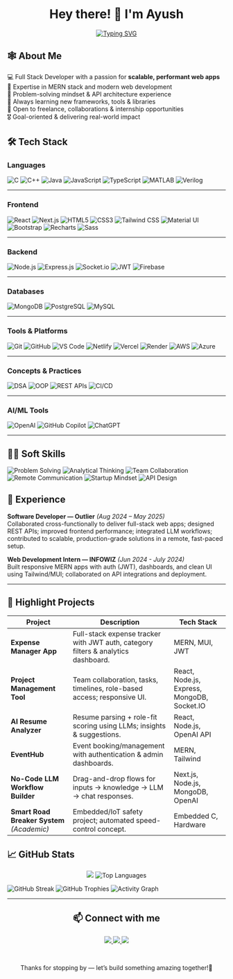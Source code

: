 <div align="center">

  <h1>Hey there! 👋 I'm Ayush</h1>

  <div style="display: flex; justify-content: center;">
    <a href="https://git.io/typing-svg">
      <img src="https://readme-typing-svg.herokuapp.com?size=24&color=00BFFF&center=true&vCenter=true&width=500&lines=Full+Stack+Developer;MERN+Stack+Developer;Startup-Ready,+Always+Learning;Building+Scalable+%26+Impactful+Websites;Open+to+Opportunities" alt="Typing SVG" />
    </a>
  </div>
</div>

## 🕸 About Me
💻 Full Stack Developer with a passion for **scalable, performant web apps**  
🚀 Expertise in MERN stack and modern web development  
🧠 Problem-solving mindset & API architecture experience  
🌱 Always learning new frameworks, tools & libraries  
🎯 Open to freelance, collaborations & internship opportunities  
🎖️ Goal-oriented & delivering real-world impact

## 🛠 Tech Stack  

### Languages  
![C](https://img.shields.io/badge/C-00599C?style=flat&logo=c&logoColor=white) ![C++](https://img.shields.io/badge/C++-00599C?style=flat&logo=cplusplus&logoColor=white) ![Java](https://img.shields.io/badge/Java-007396?style=flat&logo=java&logoColor=white) ![JavaScript](https://img.shields.io/badge/JavaScript-F7DF1E?style=flat&logo=javascript&logoColor=black) ![TypeScript](https://img.shields.io/badge/TypeScript-3178C6?style=flat&logo=typescript&logoColor=white) ![MATLAB](https://img.shields.io/badge/MATLAB-ff9a00?style=flat&logo=mathworks&logoColor=white) ![Verilog](https://img.shields.io/badge/Verilog-FF0000?style=flat&logoColor=white)  

---

### Frontend  
![React](https://img.shields.io/badge/React-61DAFB?style=flat&logo=react&logoColor=black) ![Next.js](https://img.shields.io/badge/Next.js-000000?style=flat&logo=nextdotjs&logoColor=white) ![HTML5](https://img.shields.io/badge/HTML5-E34F26?style=flat&logo=html5&logoColor=white) ![CSS3](https://img.shields.io/badge/CSS3-1572B6?style=flat&logo=css3&logoColor=white) ![Tailwind CSS](https://img.shields.io/badge/Tailwind_CSS-38B2AC?style=flat&logo=tailwind-css&logoColor=white) ![Material UI](https://img.shields.io/badge/Material_UI-007FFF?style=flat&logo=mui&logoColor=white) ![Bootstrap](https://img.shields.io/badge/Bootstrap-7952B3?style=flat&logo=bootstrap&logoColor=white) ![Recharts](https://img.shields.io/badge/Recharts-FF6384?style=flat&logo=recharts&logoColor=white) ![Sass](https://img.shields.io/badge/Sass-CC6699?style=flat&logo=sass&logoColor=white)  

---

### Backend  
![Node.js](https://img.shields.io/badge/Node.js-339933?style=flat&logo=node.js&logoColor=white) ![Express.js](https://img.shields.io/badge/Express.js-000000?style=flat&logo=express&logoColor=white) ![Socket.io](https://img.shields.io/badge/Socket.io-010101?style=flat&logo=socketdotio&logoColor=white) ![JWT](https://img.shields.io/badge/JWT-000000?style=flat&logo=jsonwebtokens&logoColor=white) ![Firebase](https://img.shields.io/badge/Firebase-FFCA28?style=flat&logo=firebase&logoColor=black)  

---

### Databases  
![MongoDB](https://img.shields.io/badge/MongoDB-47A248?style=flat&logo=mongodb&logoColor=white) ![PostgreSQL](https://img.shields.io/badge/PostgreSQL-336791?style=flat&logo=postgresql&logoColor=white) ![MySQL](https://img.shields.io/badge/MySQL-4479A1?style=flat&logo=mysql&logoColor=white)  

---

### Tools & Platforms  
![Git](https://img.shields.io/badge/Git-F05032?style=flat&logo=git&logoColor=white) ![GitHub](https://img.shields.io/badge/GitHub-181717?style=flat&logo=github&logoColor=white) ![VS Code](https://img.shields.io/badge/VS_Code-007ACC?style=flat&logo=visual-studio-code&logoColor=white) ![Netlify](https://img.shields.io/badge/Netlify-00C7B7?style=flat&logo=netlify&logoColor=white) ![Vercel](https://img.shields.io/badge/Vercel-000000?style=flat&logo=vercel&logoColor=white) ![Render](https://img.shields.io/badge/Render-00979D?style=flat&logo=render&logoColor=white) ![AWS](https://img.shields.io/badge/AWS-232F3E?style=flat&logo=amazon-aws&logoColor=white) ![Azure](https://img.shields.io/badge/Azure-0078D4?style=flat&logo=microsoft-azure&logoColor=white)  

---

### Concepts & Practices  
![DSA](https://img.shields.io/badge/Data_Structures-2E8B57?style=flat&logo=leetcode&logoColor=white) ![OOP](https://img.shields.io/badge/OOP-FF8C00?style=flat&logo=java&logoColor=white) ![REST APIs](https://img.shields.io/badge/REST_APIs-0A66C2?style=flat&logo=postman&logoColor=white) ![CI/CD](https://img.shields.io/badge/CI%2FCD-2088FF?style=flat&logo=github-actions&logoColor=white)  

---

### AI/ML Tools  
![OpenAI](https://img.shields.io/badge/OpenAI_API-412991?style=flat&logo=openai&logoColor=white) ![GitHub Copilot](https://img.shields.io/badge/GitHub_Copilot-000000?style=flat&logo=github&logoColor=white) ![ChatGPT](https://img.shields.io/badge/ChatGPT-74AA9C?style=flat&logo=openai&logoColor=white)  

---

## 🤝🏻 Soft Skills  
![Problem Solving](https://img.shields.io/badge/Problem%20Solving-2E8B57?style=flat&logo=theconversation&logoColor=white) ![Analytical Thinking](https://img.shields.io/badge/Analytical%20Thinking-4682B4?style=flat&logo=abstract&logoColor=white) ![Team Collaboration](https://img.shields.io/badge/Team%20Collaboration-FF69B4?style=flat&logo=teams&logoColor=white) ![Remote Communication](https://img.shields.io/badge/Remote%20Communication-6A5ACD?style=flat&logo=slack&logoColor=white) ![Startup Mindset](https://img.shields.io/badge/Startup%20Ready-FF4500?style=flat&logo=rocket&logoColor=white) ![API Design](https://img.shields.io/badge/API%20Design-0A66C2?style=flat&logo=postman&logoColor=white)  
 

## 💼 Experience  

**Software Developer — Outlier** *(Aug 2024 – May 2025)*  
Collaborated cross-functionally to deliver full-stack web apps; designed REST APIs; improved frontend performance; integrated LLM workflows; contributed to scalable, production-grade solutions in a remote, fast-paced setup.  

**Web Development Intern — INFOWIZ** *(Jun 2024 - July 2024)*  
Built responsive MERN apps with auth (JWT), dashboards, and clean UI using Tailwind/MUI; collaborated on API integrations and deployment.  

---

## 🚀 Highlight Projects  

| Project                                    | Description                                                                       | Tech Stack                                  |
| ------------------------------------------ | --------------------------------------------------------------------------------- | ------------------------------------------- |
| **Expense Manager App**                    | Full-stack expense tracker with JWT auth, category filters & analytics dashboard. | MERN, MUI, JWT                              |
| **Project Management Tool**                | Team collaboration, tasks, timelines, role-based access; responsive UI.           | React, Node.js, Express, MongoDB, Socket.IO |
| **AI Resume Analyzer**                     | Resume parsing + role-fit scoring using LLMs; insights & suggestions.             | React, Node.js, OpenAI API                  |
| **EventHub**                               | Event booking/management with authentication & admin dashboards.                  | MERN, Tailwind                              |
| **No-Code LLM Workflow Builder**           | Drag-and-drop flows for inputs → knowledge → LLM → chat responses.                | Next.js, Node.js, MongoDB, OpenAI           |
| **Smart Road Breaker System** *(Academic)* | Embedded/IoT safety project; automated speed-control concept.                     | Embedded C, Hardware                        |
 

## 📈 GitHub Stats  

<p align="center">
  <img src="https://github-readme-stats.vercel.app/api?username=Venom3103&show_icons=true&theme=radical&custom_title=Statistics" />
  <img src="https://github-readme-stats.vercel.app/api/top-langs/?username=Venom3103&layout=compact&theme=radical" alt="Top Languages" />
</p>

  <img src="https://github-readme-streak-stats.herokuapp.com/?user=Venom3103&theme=radical" alt="GitHub Streak"/>  

<img src="https://github-profile-trophy.vercel.app/?username=Venom3103&theme=radical&margin-w=12&margin-h=12" alt="GitHub Trophies" />  

<img src="https://github-readme-activity-graph.vercel.app/graph?username=Venom3103&theme=react-dark&hide_border=true" alt="Activity Graph" />  

---

## <p align = "center"> 📫 Connect with me

<p align="center">
  <a href="https://www.linkedin.com/in/ayush-k-2976b32a7/" target="_blank">
    <img src="https://img.shields.io/badge/LinkedIn-0A66C2?style=for-the-badge&logo=linkedin&logoColor=white" />
  </a>
  <a href="mailto:ayushkumar3300@gmail.com" target="_blank">
    <img src="https://img.shields.io/badge/Email-D14836?style=for-the-badge&logo=gmail&logoColor=white" />
  </a>
  <a href="https://ayushk-portfolio.vercel.app/" target="_blank">
    <img src="https://img.shields.io/badge/Portfolio-000000?style=for-the-badge&logo=vercel&logoColor=white" />
  </a>
</p>
</p>
<br>
<p align="center"> Thanks for stopping by — let’s build something amazing together!🚀
</p>

